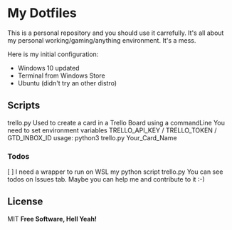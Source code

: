 # My Dotfiles

This is a personal repository and you should use it carrefully. It's all about my personal working/gaming/anything environment. It's a mess.

Here is my initial configuration:
- Windows 10 updated
- Terminal from Windows Store
- Ubuntu (didn't try an other distro)

## Scripts
trello.py
Used to create a card in a Trello Board using a commandLine
You need to set environment variables TRELLO_API_KEY / TRELLO_TOKEN / GTD_INBOX_ID
usage:  python3 trello.py Your_Card_Name
### Todos
[ ] I need a wrapper to run on WSL my python script trello.py
You can see todos on Issues tab. Maybe you can help me and contribute to it :-)

License
----
MIT
**Free Software, Hell Yeah!**
